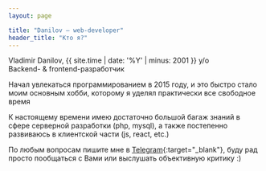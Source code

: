 ```yaml
---
layout: page

title: "Danilov — web-developer"
header_title: "Кто я?"
---
```


Vladimir Danilov, {{ site.time | date: '%Y' | minus: 2001 }} y/o
<br/>
Backend- & frontend-разработчик

Начал увлекаться программированием в 2015 году, и это быстро стало моим
основным хобби, которому я уделял практически все свободное время

К настоящему времени имею достаточно большой багаж знаний
в сфере серверной разработки (php, mysql), а также постепенно
развиваюсь в клиентской части (js, react, etc.)

По любым вопросам пишите мне в [Telegram](https://t.me/ffwturtle){:target="\_blank"},
буду рад просто пообщаться с Вами или выслушать объективную критику :)
